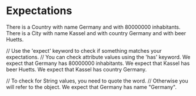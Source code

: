 # Expectations

There is a Country with name Germany and with 80000000 inhabitants.
There is a City with name Kassel and with country Germany and with beer Huetts.

// Use the 'expect' keyword to check if something matches your expectations.
// You can check attribute values using the 'has' keyword.
We expect that Germany has 80000000 inhabitants.
We expect that Kassel has beer Huetts.
We expect that Kassel has country Germany.

// To check for String values, you need to quote the word.
// Otherwise you will refer to the object.
We expect that Germany has name "Germany".
